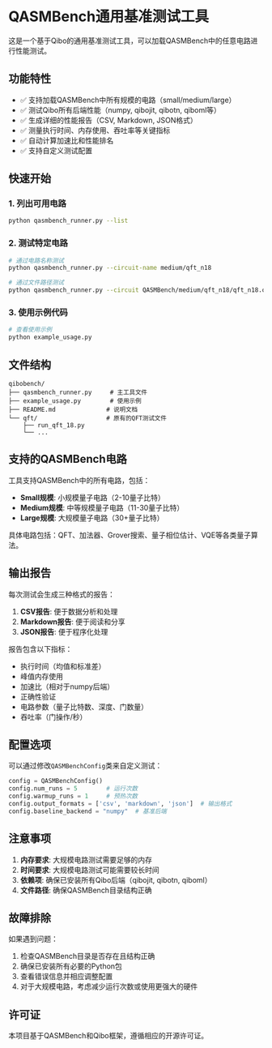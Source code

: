 # QASMBench通用基准测试工具

这是一个基于Qibo的通用基准测试工具，可以加载QASMBench中的任意电路进行性能测试。

## 功能特性

- ✅ 支持加载QASMBench中所有规模的电路（small/medium/large）
- ✅ 测试Qibo所有后端性能（numpy, qibojit, qibotn, qiboml等）
- ✅ 生成详细的性能报告（CSV, Markdown, JSON格式）
- ✅ 测量执行时间、内存使用、吞吐率等关键指标
- ✅ 自动计算加速比和性能排名
- ✅ 支持自定义测试配置

## 快速开始

### 1. 列出可用电路

```bash
python qasmbench_runner.py --list
```

### 2. 测试特定电路

```bash
# 通过电路名称测试
python qasmbench_runner.py --circuit-name medium/qft_n18

# 通过文件路径测试
python qasmbench_runner.py --circuit QASMBench/medium/qft_n18/qft_n18.qasm
```

### 3. 使用示例代码

```python
# 查看使用示例
python example_usage.py
```

## 文件结构

```
qibobench/
├── qasmbench_runner.py     # 主工具文件
├── example_usage.py        # 使用示例
├── README.md              # 说明文档
└── qft/                   # 原有的QFT测试文件
    ├── run_qft_18.py
    └── ...
```

## 支持的QASMBench电路

工具支持QASMBench中的所有电路，包括：

- **Small规模**: 小规模量子电路（2-10量子比特）
- **Medium规模**: 中等规模量子电路（11-30量子比特）  
- **Large规模**: 大规模量子电路（30+量子比特）

具体电路包括：QFT、加法器、Grover搜索、量子相位估计、VQE等各类量子算法。

## 输出报告

每次测试会生成三种格式的报告：

1. **CSV报告**: 便于数据分析和处理
2. **Markdown报告**: 便于阅读和分享
3. **JSON报告**: 便于程序化处理

报告包含以下指标：
- 执行时间（均值和标准差）
- 峰值内存使用
- 加速比（相对于numpy后端）
- 正确性验证
- 电路参数（量子比特数、深度、门数量）
- 吞吐率（门操作/秒）

## 配置选项

可以通过修改`QASMBenchConfig`类来自定义测试：

```python
config = QASMBenchConfig()
config.num_runs = 5        # 运行次数
config.warmup_runs = 1     # 预热次数  
config.output_formats = ['csv', 'markdown', 'json']  # 输出格式
config.baseline_backend = "numpy"  # 基准后端
```

## 注意事项

1. **内存要求**: 大规模电路测试需要足够的内存
2. **时间要求**: 大规模电路测试可能需要较长时间
3. **依赖项**: 确保已安装所有Qibo后端（qibojit, qibotn, qiboml）
4. **文件路径**: 确保QASMBench目录结构正确

## 故障排除

如果遇到问题：

1. 检查QASMBench目录是否存在且结构正确
2. 确保已安装所有必要的Python包
3. 查看错误信息并相应调整配置
4. 对于大规模电路，考虑减少运行次数或使用更强大的硬件

## 许可证

本项目基于QASMBench和Qibo框架，遵循相应的开源许可证。